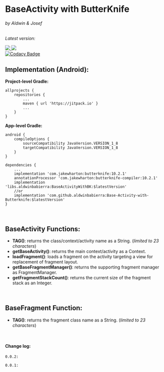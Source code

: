 # BaseActivity with ButterKnife
###### by Aldwin & Josef

*Latest version:*

[![](https://api.bintray.com/packages/aldwinb16/BaseActivityWithBK/BaseActivityWithBK/images/download.svg) ](https://bintray.com/aldwinb16/BaseActivityWithBK/BaseActivityWithBK/_latestVersion)
[![](https://jitpack.io/v/aldwinbabierra/Base-Activity-with-Butterknife.svg)](https://jitpack.io/#aldwinbabierra/Base-Activity-with-Butterknife)
<br>
[![Codacy Badge](https://api.codacy.com/project/badge/Grade/d476d16b4258485fb25006c68ccd0bcb)](https://app.codacy.com/manual/aldwinbabierra/Base-Activity-with-Butterknife?utm_source=github.com&utm_medium=referral&utm_content=aldwinbabierra/Base-Activity-with-Butterknife&utm_campaign=Badge_Grade_Dashboard)


## Implementation (Android):
__Project-level Gradle:__
```
allprojects {
	repositories {
		...
		maven { url 'https://jitpack.io' }
		...
	}
}
```


__App-level Gradle:__ 
```
android {
	compileOptions {
		sourceCompatibility JavaVersion.VERSION_1_8
		targetCompatibility JavaVersion.VERSION_1_8
	}
}
```

```
dependencies {
	...
	implementation 'com.jakewharton:butterknife:10.2.1'
	annotationProcessor 'com.jakewharton:butterknife-compiler:10.2.1'
	implementation 'libs.aldwinbabierra:BaseActivityWithBK:$latestVersion'
	//or
	implementation 'com.github.aldwinbabierra:Base-Activity-with-Butterknife:$latestVersion'
}
```

<br>

## BaseActivity Functions:
* __TAG()__: returns the class/context/activity name as a String. (*limited to 23 characters*)
* __getBaseActivity()__: returns the main context/activity as a Context.
* __loadFragment()__: loads a fragment on the activity targeting a view for replacement of fragment layout.
* __getBaseFragmentManager()__: returns the supporting fragment manager as FragmentManager.
* __getFragmentStackCount()__: returns the current size of the fragment stack as an Integer.
<br>

## BaseFragment Function:
* __TAG()__: returns the fragment class name as a String. (*limited to 23 characters*)

<br>

#### Change log:
```
0.0.2:

0.0.1:
```
